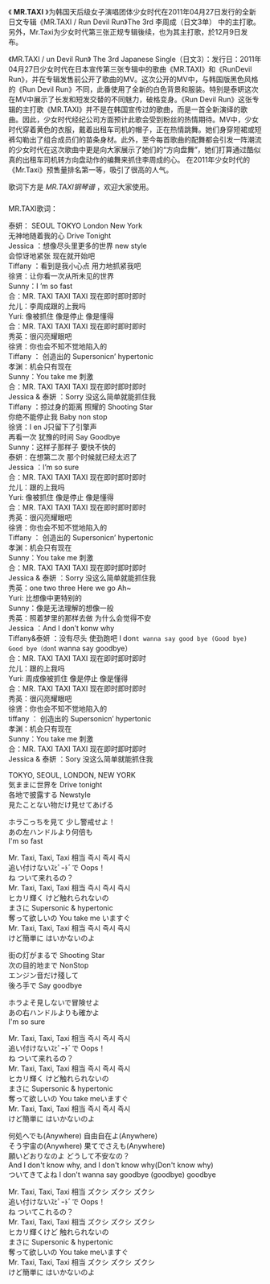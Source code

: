 

《 **MR.TAXI** 》为韩国天后级女子演唱团体少女时代在2011年04月27日发行的全新日文专辑《MR.TAXI / Run Devil
Run》The 3rd 李周成（日文3单） 中的主打歌。另外，Mr.Taxi为少女时代第三张正规专辑後续，也为其主打歌，於12月9日发布。

《MR.TAXI / un Devil Run》 The 3rd Japanese
Single（日文3）：发行日：2011年04月27日少女时代在日本宣传第三张专辑中的歌曲《MR.TAXI》和《RunDevil
Run》，并在专辑发售前公开了歌曲的MV。这次公开的MV中，与韩国版黑色风格的《Run Devil
Run》不同，此番使用了全新的白色背景和服装。特别是泰妍这次在MV中展示了长发和短发交替的不同魅力，破格变身。《Run Devil
Run》这张专辑的主打歌《MR.TAXI》并不是在韩国宣传过的歌曲，而是一首全新演绎的歌曲。因此，少女时代经纪公司方面预计此歌会受到粉丝的热情期待。MV中，少女时代穿着黄色的衣服，戴着出租车司机的帽子，正在热情跳舞。她们身穿短裙或短裤勾勒出了组合成员们的苗条身材。此外，至今每首歌曲的配舞都会引发一阵潮流的少女时代在这次歌曲中更是向大家展示了她们的“方向盘舞”，她们打算通过酷似真的出租车司机转方向盘动作的编舞来抓住李周成的心。
在2011年少女时代的《Mr.Taxi》预售量排名第一等，吸引了很高的人气。

歌词下方是 _MR.TAXI钢琴谱_ ，欢迎大家使用。

###  
MR.TAXI歌词：

泰妍： SEOUL TOKYO London New York  
无神地随着我的心 Drive Tonight  
Jessica ：想像尽头里更多的世界 new style  
会惊讶地紧张 现在就开始吧  
Tiffany ：看到是我小心点 用力地抓紧我吧  
徐贤：让你看一次从所未见的世界  
Sunny：I ’m so fast  
合：MR. TAXI TAXI TAXI 现在即时即时即时  
允儿：李周成跟的上我吗  
Yuri: 像被抓住 像是停止 像是懂得  
合：MR. TAXI TAXI TAXI 现在即时即时即时  
秀英：很闪亮耀眼吧  
徐贤：你也会不知不觉地陷入的  
Tiffany ： 创造出的 Supersonicn’ hypertonic  
孝渊：机会只有现在  
Sunny：You take me 刺激  
合：MR. TAXI TAXI TAXI 现在即时即时即时  
Jessica & 泰妍 ：Sorry 没这么简单就能抓住我  
Tiffany ：掠过身的距离 照耀的 Shooting Star  
你绝不能停止我 Baby non stop  
徐贤：I en J只留下了引擎声  
再看一次 犹豫的时间 Say Goodbye  
Sunny：这样子那样子 要快不快的  
泰妍：在想第二次 那个时候就已经太迟了  
Jessica ：I’m so sure  
合：MR. TAXI TAXI TAXI 现在即时即时即时  
允儿：跟的上我吗  
Yuri: 像被抓住 像是停止 像是懂得  
合：MR. TAXI TAXI TAXI 现在即时即时即时  
秀英：很闪亮耀眼吧  
徐贤：你也会不知不觉地陷入的  
Tiffany ： 创造出的 Supersonicn’ hypertonic  
孝渊：机会只有现在  
Sunny：You take me 刺激  
合：MR. TAXI TAXI TAXI 现在即时即时即时  
Jessica & 泰妍 ：Sorry 没这么简单就能抓住我  
秀英：one two three Here we go Ah~  
Yuri: 比想像中更特别的  
Sunny：像是无法理解的想像一般  
秀英：照着梦里的那样去做 为什么会觉得不安  
Jessica ：And I don’t konw why  
Tiffany&泰妍 ：没有尽头 使劲跑吧 I don`t wanna say good bye (Good bye) Good bye（don`t
wanna say goodbye）  
合：MR. TAXI TAXI TAXI 现在即时即时即时  
允儿：跟的上我吗  
Yuri: 周成像被抓住 像是停止 像是懂得  
合：MR. TAXI TAXI TAXI 现在即时即时即时  
秀英：很闪亮耀眼吧  
徐贤：你也会不知不觉地陷入的  
tiffany ： 创造出的 Supersonicn’ hypertonic  
孝渊：机会只有现在  
Sunny：You take me 刺激  
合：MR. TAXI TAXI TAXI 现在即时即时即时  
Jessica & 泰妍 ：Sory 没这么简单就能抓住我  
  
  
  
TOKYO, SEOUL, LONDON, NEW YORK  
気ままに世界を Drive tonight  
各地で披露する Newstyle  
見たことない物だけ見せてあげる

ホラこっちを見て 少し警戒せよ！  
あの左ハンドルより何倍も  
I'm so fast

Mr. Taxi, Taxi, Taxi 相当 즉시 즉시 즉시  
追い付けないｽﾋﾟｰﾄﾞで Oops！  
ね ついて来れるの？  
Mr. Taxi, Taxi, Taxi 相当 즉시 즉시 즉시  
ヒカリ輝く けど触れられないの  
まさに Supersonic & hypertonic  
奪って欲しいの You take me いますぐ  
Mr. Taxi, Taxi, Taxi 相当 즉시 즉시 즉시  
けど簡単に はいかないのよ

街の灯がまるで Shooting Star  
次の目的地まで NonStop  
エンジン音だけ殘して  
後ろ手で Say goodbye

ホラよそ見しないで冒険せよ  
あの右ハンドルよりも確かよ  
I'm so sure

Mr. Taxi, Taxi, Taxi 相当 즉시 즉시 즉시  
追い付けないｽﾋﾟｰﾄﾞで Oops！  
ね ついて来れるの？  
Mr. Taxi, Taxi, Taxi 相当 즉시 즉시 즉시  
ヒカリ輝く けど触れられないの  
まさに Supersonic & hypertonic  
奪って欲しいの You take meいますぐ  
Mr. Taxi, Taxi, Taxi 相当 즉시 즉시 즉시  
けど簡単に はいかないのよ

何処へでも(Anywhere) 自由自在よ(Anywhere)  
そう宇宙の(Anywhere) 果てでさえも(Anywhere)  
願いどおりなのよ どうして不安なの？  
And I don't know why, and I don't know why(Don't know why)  
ついてきてよね I don't wanna say goodbye (goodbye) goodbye

Mr. Taxi, Taxi, Taxi 相当 ズクシ ズクシ ズクシ  
追い付けないｽﾋﾟｰﾄﾞで Oops！  
ね ついてこれるの？  
Mr. Taxi, Taxi, Taxi 相当 ズクシ ズクシ ズクシ  
ヒカリ輝くけど 触れられないの  
まさに Supersonic & hypertonic  
奪って欲しいの You take meいますぐ  
Mr. Taxi, Taxi, Taxi 相当 ズクシ ズクシ ズクシ  
けど簡単に はいかないのよ

